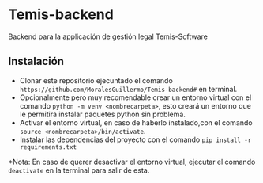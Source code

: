 # Temis-backend
Backend para la applicación de gestión legal Temis-Software

## Instalación

- Clonar este repositorio ejecuntado el comando `https://github.com/MoralesGuillermo/Temis-backend#` en terminal.
- Opcionalmente pero muy recomendable crear un entorno virtual con el comando `python -m venv <nombrecarpeta>`, esto creará un entorno que le permitira instalar paquetes python sin problema.
- Activar el entorno virtual, en caso de haberlo instalado,con el comando `source <nombrecarpeta>/bin/activate`.
- Instalar las dependencias del proyecto con el comando `pip install -r requirements.txt`

\*Nota: En caso de querer desactivar el entorno virtual, ejecutar el comando `deactivate` en la terminal para salir de esta.
